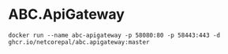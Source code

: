 # ABC.ApiGateway
```
docker run --name abc-apigateway -p 58080:80 -p 58443:443 -d ghcr.io/netcorepal/abc.apigateway:master
```
